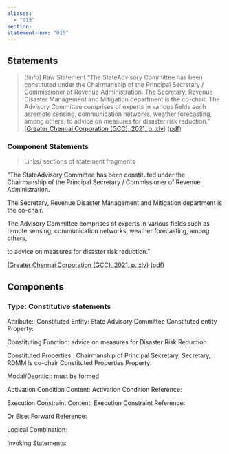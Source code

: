 ```yaml
---
aliases:
  - "015"
section: 
statement-num: "015"
---
```

## Statements 
> [!info] Raw Statement
> “The StateAdvisory Committee has been constituted under the Chairmanship of the Principal Secretary / Commissioner of Revenue Administration. The Secretary, Revenue Disaster Management and Mitigation department is the co-chair. The Advisory Committee comprises of experts in various fields such asremote sensing, communication networks, weather forecasting, among others, to advice on measures for disaster risk reduction.” ([Greater Chennai Corporation (GCC), 2021, p. xlv](zotero://select/library/items/AZZSXLC8)) ([pdf](zotero://open-pdf/library/items/ZWDYK52D?page=45&annotation=ABIBN32Q)) 
> 

### Component Statements
> Links/ sections of statement fragments 

 “The StateAdvisory Committee 
 has been constituted 
 under the 
 Chairmanship of the Principal Secretary / 
 Commissioner of Revenue Administration. 
 
 The Secretary, Revenue Disaster Management and Mitigation department is the co-chair. 
 
 The Advisory Committee comprises of experts in various fields such as remote sensing, communication networks, weather forecasting, among others, 
 
 to advice on measures for disaster risk reduction.” 
 
 ([Greater Chennai Corporation (GCC), 2021, p. xlv](zotero://select/library/items/AZZSXLC8)) ([pdf](zotero://open-pdf/library/items/ZWDYK52D?page=45&annotation=ABIBN32Q)) 

## Components

### Type: Constitutive statements

Attribute:: Constituted Entity: State Advisory Committee
	Constituted entity Property: 

Constituting Function: advice on measures for Disaster Risk Reduction

Constituted Properties:: Chairmanship of Principal Secretary, Secretary, RDMM is co-chair 
	Constituted Properties Property:

Modal/Deontic:: must be formed

Activation Condition Content:
	Activation Condition Reference:

Execution Constraint Content:
	Execution Constraint Reference:

Or Else:
	Forward Reference:

Logical Combination:

Invoking Statements:

